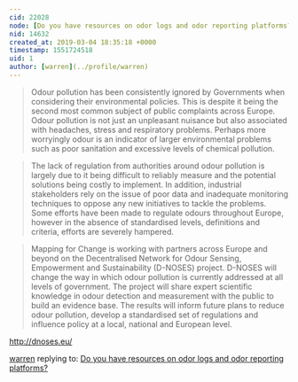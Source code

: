 ```yaml
---
cid: 22028
node: [Do you have resources on odor logs and odor reporting platforms? ](../notes/gretchengehrke/07-07-2017/do-you-have-resources-on-odor-logs-and-odor-reporting-platforms)
nid: 14632
created_at: 2019-03-04 18:35:18 +0000
timestamp: 1551724518
uid: 1
author: [warren](../profile/warren)
---
```


> Odour pollution has been consistently ignored by Governments when considering their environmental policies. This is despite it being the second most common subject of public complaints across Europe.  Odour pollution is not just an unpleasant nuisance but also associated with headaches, stress and respiratory problems. Perhaps more worryingly odour is an indicator of larger environmental problems such as poor sanitation and excessive levels of chemical pollution.

> The lack of regulation from authorities around odour pollution is largely due to it being difficult to reliably measure and the potential solutions being costly to implement. In addition, industrial stakeholders rely on the issue of poor data and inadequate monitoring techniques to oppose any new initiatives to tackle the problems. Some efforts have been made to regulate odours throughout Europe, however in the absence of standardised levels, definitions and criteria, efforts are severely hampered.

> Mapping for Change is working with partners across Europe and beyond on the Decentralised Network for Odour Sensing, Empowerment and Sustainability (D-NOSES) project. D-NOSES will change the way in which odour pollution is currently addressed at all levels of government. The project will share expert scientific knowledge in odour detection and measurement with the public to build an evidence base. The results will inform future plans to reduce odour pollution, develop a standardised set of regulations and influence policy at a local, national and European level.

http://dnoses.eu/

[warren](../profile/warren) replying to: [Do you have resources on odor logs and odor reporting platforms? ](../notes/gretchengehrke/07-07-2017/do-you-have-resources-on-odor-logs-and-odor-reporting-platforms)

